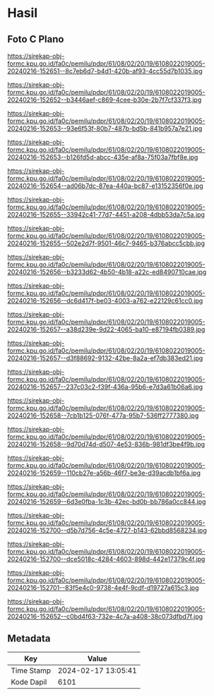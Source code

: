 # Hasil

## Foto C Plano

https://sirekap-obj-formc.kpu.go.id/fa0c/pemilu/pdpr/61/08/02/20/19/6108022019005-20240216-152651--8c7eb6d7-b4d1-420b-af93-4cc55d7b1035.jpg

https://sirekap-obj-formc.kpu.go.id/fa0c/pemilu/pdpr/61/08/02/20/19/6108022019005-20240216-152652--b3446aef-c869-4cee-b30e-2b7f7cf337f3.jpg

https://sirekap-obj-formc.kpu.go.id/fa0c/pemilu/pdpr/61/08/02/20/19/6108022019005-20240216-152653--93e6f53f-80b7-487b-bd5b-841b957a7e21.jpg

https://sirekap-obj-formc.kpu.go.id/fa0c/pemilu/pdpr/61/08/02/20/19/6108022019005-20240216-152653--b126fd5d-abcc-435e-af8a-75f03a7fbf8e.jpg

https://sirekap-obj-formc.kpu.go.id/fa0c/pemilu/pdpr/61/08/02/20/19/6108022019005-20240216-152654--ad06b7dc-87ea-440a-bc87-e13152356f0e.jpg

https://sirekap-obj-formc.kpu.go.id/fa0c/pemilu/pdpr/61/08/02/20/19/6108022019005-20240216-152655--33942c41-77d7-4451-a208-4dbb53da7c5a.jpg

https://sirekap-obj-formc.kpu.go.id/fa0c/pemilu/pdpr/61/08/02/20/19/6108022019005-20240216-152655--502e2d7f-9501-46c7-9465-b376abcc5cbb.jpg

https://sirekap-obj-formc.kpu.go.id/fa0c/pemilu/pdpr/61/08/02/20/19/6108022019005-20240216-152656--b3233d62-4b50-4b18-a22c-ed8490710cae.jpg

https://sirekap-obj-formc.kpu.go.id/fa0c/pemilu/pdpr/61/08/02/20/19/6108022019005-20240216-152656--dc6d417f-be03-4003-a762-e22129c61cc0.jpg

https://sirekap-obj-formc.kpu.go.id/fa0c/pemilu/pdpr/61/08/02/20/19/6108022019005-20240216-152657--a38d239e-9d22-4065-ba10-e87194fb0389.jpg

https://sirekap-obj-formc.kpu.go.id/fa0c/pemilu/pdpr/61/08/02/20/19/6108022019005-20240216-152657--d3f88692-9132-42be-8a2a-ef7db383ed21.jpg

https://sirekap-obj-formc.kpu.go.id/fa0c/pemilu/pdpr/61/08/02/20/19/6108022019005-20240216-152657--237c03c2-f39f-436a-95b6-e7d3a61b06a6.jpg

https://sirekap-obj-formc.kpu.go.id/fa0c/pemilu/pdpr/61/08/02/20/19/6108022019005-20240216-152658--7cb1b125-076f-477a-95b7-536ff2777380.jpg

https://sirekap-obj-formc.kpu.go.id/fa0c/pemilu/pdpr/61/08/02/20/19/6108022019005-20240216-152658--9d70d74d-d507-4e53-836b-981df3be4f9b.jpg

https://sirekap-obj-formc.kpu.go.id/fa0c/pemilu/pdpr/61/08/02/20/19/6108022019005-20240216-152659--110cb27e-a56b-46f7-be3e-d39acdb1bf6a.jpg

https://sirekap-obj-formc.kpu.go.id/fa0c/pemilu/pdpr/61/08/02/20/19/6108022019005-20240216-152659--6d3e0fba-1c3b-42ec-bd0b-bb786a0cc844.jpg

https://sirekap-obj-formc.kpu.go.id/fa0c/pemilu/pdpr/61/08/02/20/19/6108022019005-20240216-152700--d5b7d756-4c5e-4727-b143-62bbd8568234.jpg

https://sirekap-obj-formc.kpu.go.id/fa0c/pemilu/pdpr/61/08/02/20/19/6108022019005-20240216-152700--dce5018c-4284-4603-898d-442e17379c4f.jpg

https://sirekap-obj-formc.kpu.go.id/fa0c/pemilu/pdpr/61/08/02/20/19/6108022019005-20240216-152701--83f5e4c0-9738-4e4f-9cdf-d19727a615c3.jpg

https://sirekap-obj-formc.kpu.go.id/fa0c/pemilu/pdpr/61/08/02/20/19/6108022019005-20240216-152652--c0bd4f63-732e-4c7a-a408-38c073dfbd7f.jpg


## Metadata

| Key        | Value               |
| ---------- | ------------------- |
| Time Stamp | 2024-02-17 13:05:41 |
| Kode Dapil | 6101                |



